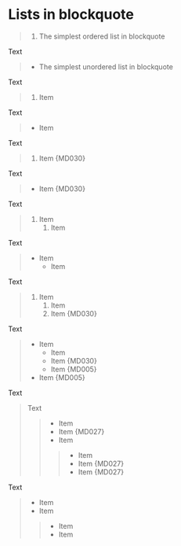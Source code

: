 # Lists in blockquote

> 1. The simplest ordered list in blockquote

Text

> + The simplest unordered list in blockquote

Text

>1. Item

Text

>+ Item

Text

>1.  Item {MD030}

Text

>+  Item {MD030}

Text

> 1. Item
>    1. Item

Text

> - Item
>   - Item

Text

   > 1. Item
   >    1. Item
   >    1.  Item {MD030}

Text

   > * Item
   >   * Item
   >   *  Item {MD030}
   >    * Item {MD005}
   >  * Item {MD005}

Text

  > Text
  > > - Item
  >  > - Item  {MD027}
   > > - Item
  > > > - Item
  > >  > - Item  {MD027}
  >  > > - Item  {MD027}

Text

>* Item
> * Item
>>* Item
>> * Item
